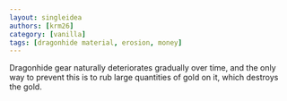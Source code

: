 ```yaml
---
layout: singleidea
authors: [krm26]
category: [vanilla]
tags: [dragonhide material, erosion, money]
---
```

Dragonhide gear naturally deteriorates gradually over time, and the only way to
prevent this is to rub large quantities of gold on it, which destroys the gold.
